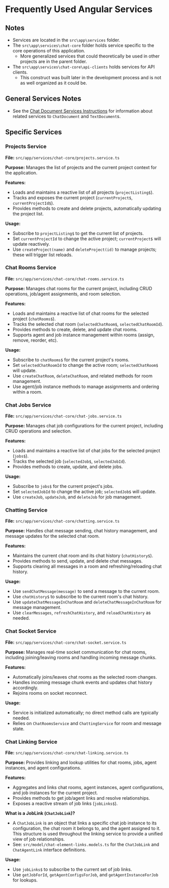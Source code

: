 

# Frequently Used Angular Services

## Notes
  - Services are located in the `src\app\services` folder.
  - The `src\app\services\chat-core` folder holds service specific to the core operations of this application.
    - More generalized services that could theoretically be used in other projects are in the parent folder.
  - The `src\app\services\chat-core\api-clients` holds services for API clients.
    - This construct was built later in the development process and is not as well organized as it could be.

## General Services Notes
  - See the [Chat Document Services Instructions](./chat-documents.instructions.md) for information about related services to `ChatDocument` and `TextDocument`s.


## Specific Services

### Projects Service
**File:** `src/app/services/chat-core/projects.service.ts`

**Purpose:**
Manages the list of projects and the current project context for the application.

**Features:**
- Loads and maintains a reactive list of all projects (`projectListing$`).
- Tracks and exposes the current project (`currentProject$`, `currentProjectId$`).
- Provides methods to create and delete projects, automatically updating the project list.

**Usage:**
- Subscribe to `projectListing$` to get the current list of projects.
- Set `currentProjectId` to change the active project; `currentProject$` will update reactively.
- Use `createProject(name)` and `deleteProject(id)` to manage projects; these will trigger list reloads.

### Chat Rooms Service
**File:** `src/app/services/chat-core/chat-rooms.service.ts`

**Purpose:**
Manages chat rooms for the current project, including CRUD operations, job/agent assignments, and room selection.

**Features:**
- Loads and maintains a reactive list of chat rooms for the selected project (`chatRooms$`).
- Tracks the selected chat room (`selectedChatRoom$`, `selectedChatRoomId`).
- Provides methods to create, delete, and update chat rooms.
- Supports agent and job instance management within rooms (assign, remove, reorder, etc).

**Usage:**
- Subscribe to `chatRooms$` for the current project's rooms.
- Set `selectedChatRoomId` to change the active room; `selectedChatRoom$` will update.
- Use `createChatRoom`, `deleteChatRoom`, and related methods for room management.
- Use agent/job instance methods to manage assignments and ordering within a room.

### Chat Jobs Service
**File:** `src/app/services/chat-core/chat-jobs.service.ts`

**Purpose:**
Manages chat job configurations for the current project, including CRUD operations and selection.

**Features:**
- Loads and maintains a reactive list of chat jobs for the selected project (`jobs$`).
- Tracks the selected job (`selectedJob$`, `selectedJobId`).
- Provides methods to create, update, and delete jobs.

**Usage:**
- Subscribe to `jobs$` for the current project's jobs.
- Set `selectedJobId` to change the active job; `selectedJob$` will update.
- Use `createJob`, `updateJob`, and `deleteJob` for job management.

### Chatting Service
**File:** `src/app/services/chat-core/chatting.service.ts`

**Purpose:**
Handles chat message sending, chat history management, and message updates for the selected chat room.

**Features:**
- Maintains the current chat room and its chat history (`chatHistory$`).
- Provides methods to send, update, and delete chat messages.
- Supports clearing all messages in a room and refreshing/reloading chat history.

**Usage:**
- Use `sendChatMessage(message)` to send a message to the current room.
- Use `chatHistory$` to subscribe to the current room's chat history.
- Use `updateChatMessageInChatRoom` and `deleteChatMessageInChatRoom` for message management.
- Use `clearMessages`, `refreshChatHistory`, and `reloadChatHistory` as needed.

### Chat Socket Service
**File:** `src/app/services/chat-core/chat-socket.service.ts`

**Purpose:**
Manages real-time socket communication for chat rooms, including joining/leaving rooms and handling incoming message chunks.

**Features:**
- Automatically joins/leaves chat rooms as the selected room changes.
- Handles incoming message chunk events and updates chat history accordingly.
- Rejoins rooms on socket reconnect.

**Usage:**
- Service is initialized automatically; no direct method calls are typically needed.
- Relies on `ChatRoomsService` and `ChattingService` for room and message state.

### Chat Linking Service
**File:** `src/app/services/chat-core/chat-linking.service.ts`

**Purpose:**
Provides linking and lookup utilities for chat rooms, jobs, agent instances, and agent configurations.

**Features:**
- Aggregates and links chat rooms, agent instances, agent configurations, and job instances for the current project.
- Provides methods to get job/agent links and resolve relationships.
- Exposes a reactive stream of job links (`jobLinks$`).

**What is a JobLink (`ChatJobLink`)?**
- A `ChatJobLink` is an object that links a specific chat job instance to its configuration, the chat room it belongs to, and the agent assigned to it. This structure is used throughout the linking service to provide a unified view of job relationships.
- See: `src/model/chat-element-links.models.ts` for the `ChatJobLink` and `ChatAgentLink` interface definitions.

**Usage:**
- Use `jobLinks$` to subscribe to the current set of job links.
- Use `getJobForId`, `getAgentConfigsForJob`, and `getAgentInstanceForJob` for lookups.

